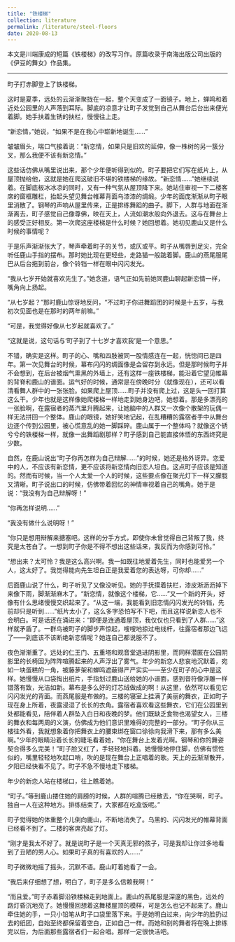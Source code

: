 ```yaml
---
title: "铁楼梯"
collection: literature
permalink: /literature/steel-floors
date: 2020-08-13
---
```


本文是川端康成的短篇《铁楼梯》的改写习作。原篇收录于南海出版公司出版的《伊豆的舞女》作品集。

---
町子打赤脚登上了铁楼梯。

这时是夏季，远处的云渐渐聚拢在一起，整个天变成了一面镜子。地上，蝉鸣和着近处公园里的人声落到耳际。脚底的凉意才让町子发觉到自己从舞台后台出来便光着脚。她手扶着生锈的扶栏，慢慢往上走。

“新恋情，”她说，“如果不是在我心中崭新地诞生……”

皱皱眉头，喘口气接着说：“新恋情，如果只是旧欢的延伸，像一株树的另一簇分叉，那么我便不该有新恋情。”

这些话仿佛从嘴里说出来，那个少年便听得到似的。町子要把它们写在纸片上，从屋顶抛给他，这就是她在爬这破旧不堪的铁楼梯的缘故。“新恋情……”她继续说着。在脚底板冰冰凉的同时，又有一种气氛从屋顶降下来。她站住审视一下二楼客席的窗框雕栏，抬起头望见舞台帷幕背面乌漆漆的绸缎。少年的面庞渐渐从町子眼里消散了。钢琴的声响从屋里传来，正是排练舞蹈的曲子。脚下，人群与地面在渐渐离去，町子感觉自己像尊佛，映在天上，人流如潮水般向外退去。这与在舞台上的感受正好相反。第一次爬这座楼梯是什么时候？她回想着。她初见鹿山又是什么时候的事情呢？

于是乐声渐渐张大了，琴声牵着町子的关节，或仄或平。町子从嘴唇到足尖，完全听任鹿山手指的摆布。那时她比现在更轻些，走路猫一般踮着脚。鹿山的燕尾服尾巴从后台拖到前台，像个铃铛一样在眼中闪闪发光。

“我从七岁开始就喜欢先生了。”她念道，语气正如先前她同鹿山聊起新恋情一样，嘴角向上扬起。

“从七岁起？”那时鹿山惊讶地反问，“不过町子你进舞蹈团的时候是十五岁，与我初次见面也是在那时的两年前嘛。”

“可是，我觉得好像从七岁起就喜欢了。”

“这就是说，这句话与‘町子到了十七岁才喜欢我’是一个意思。”

不错，确实是这样。町子的心、嘴和四肢被同一股情感连在一起，恍惚间已是四年。第一次见舞台的时候，幕布闪闪的绸面像是会留存到永远。但是那时候町子并不会想到，在后台被烟气熏黑的外墙上，还有这样一座铁楼梯，能沿着它望见帷幕的背脊和鹿山的谱面。运气好的时候，通常是在傍晚时分（就像现在），还可以看清看舞人群中的一张张脸。如果爬上屋顶……町子并没有爬上过，这是头一回打算这么干。少年也就是这样像她爬楼梯一样地走到她身边吧，她想着。那是多漂亮的一张脸啊，在露宿者的蒸汽里升腾起来，让她脑中的人群又一次像个散架的玩偶一样无法拼回一个整体。鹿山的眼镜，她好笑地记起，在乱糟糟的露宿者手中从舞台边逐个传到公园里，被心慌意乱的她一脚踩碎。鹿山属于一个整体吗？就像这个锈兮兮的铁楼梯一样，就像一出舞蹈剧那样？町子感到自己能直接体悟的东西终究是少数。

自然，在鹿山说出“町子你再怎样为自己辩解……”的时候，她还是格外讶异。恋爱中的人，不应该有新恋情，更不应该将新恋情向旧恋人坦白。这点町子应该是知道的。然而有时候，当一个人太爱一个人的时候，这些要点像在聚光灯下一样又朦胧又清晰。町子说出口的时候，仿佛带着回忆的神情审视着自己的嘴角。她于是说：“我没有为自己辩解呀！”

“你再怎样说明……”

“我没有做什么说明呀！”

“你只是想用辩解来搪塞吧。这样的分手方式，即使你未曾觉得自己背叛了我，终究是太苍白了。一想到町子你是不得不想出这些话来，我反而为你感到可怜。”

“想出来？太可怜？我是这么高兴啊。我一如既往地爱着先生，同时也能爱另一个人，这太好了。我觉得能向先生坦白正是我爱着您的表达呀，可你却……”

后面鹿山说了什么，町子听见了又像没听见。她的手抚摸着扶栏，漆皮淅沥沥掉下来像下雨，脚渐渐麻木了。“新恋情，就像这个楼梯，它……”又一个新的开头，好像有什么思绪慢慢交织起来了。“从这一端，我能看到旧恋情闪闪发光的铃铛，先前却只是听到……”纸片太小了，这么多字恐怕写不下吧，而且这样说新恋人也不会明白。可是话还在涌进来：“即便是连通着屋顶，我仅仅也只看到了人群……”这样就矛盾了。一群鸟被町子的脚步声惊起，嗖嗖地掠过电线杆，往露宿者那边飞远了——到底该不该断绝新恋情呢？她连自己都说服不了。

夜色渐渐重了。远处的仁王门、五重塔和观音堂退进阴影里，而同样潜匿在公园阴影里的长椅因为阵阵喧腾起来的人声浮出了雾气。年少的新恋人悲哀地沉默着，宛如一块蛋糕的一角，被藤萝架和蝉鸣遮蔽得严严实实——至少在町子的心中是这样。她慢慢从口袋掏出纸片，手指划过鹿山送给她的小谱面，感到音符像浮雕一样错落有致，光洁如新。幕布是多么好的灯芯绒做成的啊！从这里，依然可以看见它闪闪发光的背面。而燕尾服是布做的。三楼的寝室上挂满了美丽的舞衣，正如町子现在身上所着，夜露浸湿了长长的衣角。露宿者喜欢看这些舞衣，它们在公园里到处都能看见，陪伴着人群坠入白日和夜晚的梦。他们既缺乏食物也渴望女人，三楼的舞衣和每两周的义演，仿佛成为他们意识里难得的完整的一部分。“町子你从三楼往外看，我就想象着你把舞衣上的腰束绑在窗口徐徐向我滑下来，那有多么美啊。”少年的眼睛沿着长长的睫毛看着她，“你在舞台上发着光啊。钢琴和你的舞姿契合得多么完美！”町子脸又红了，手轻轻地抖着。她慢慢地停住脚，仿佛有惯性似的，嘴里轻轻地吹起口哨，吹的是现在舞台上正唱着的歌。天上的云渐渐散开，夕阳已经快看不见了。町子不急不慢地走下楼梯。

年少的新恋人站在楼梯口，往上瞧着她。


“町子。”等到鹿山搂住她的肩膀的时候，人群的喧腾已经散去，“你在哭啊，町子。独自一人在这种地方。排练结束了，大家都在吃盒饭呢。”

町子觉得她的体重整个儿倒向鹿山，不断地消失了。乌黑的、闪闪发光的帷幕背面已经看不到了。二楼的客席亮起了灯。

“刚才是我太不好了。就是说町子是一个天真无邪的孩子，可是我却让你过多地看到了丑陋的男人心。如果町子真的有喜欢的人……”

町子微微地摇了摇头，沉默不语。鹿山盯着她看了一会。

“我后来仔细想了想，明白了，町子是多么信赖我啊！”

“而且爱。”町子赤着脚沿铁楼梯走到地面上。鹿山的燕尾服是深邃的黑色，远处的路灯昏沉地亮了。她慢慢回想着这舞楼屋顶的模样，可是怎么也记不起来了。鹿山牵住她的手，一只小铅笔从町子口袋里落下来。于是她明白过来，向少年的脸扔过去的纸团，自始至终都保留着空白，正如自己一样。而她和别的舞者将在晚上排练完以后，为后面那些露宿者们一起合唱。那样一定很快活吧。
